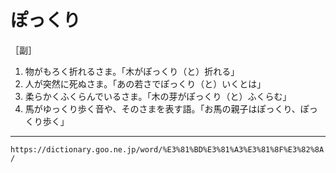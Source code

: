 # ぽっくり

［副］
1. 物がもろく折れるさま。「木がぽっくり（と）折れる」
2. 人が突然に死ぬさま。「あの若さでぽっくり（と）いくとは」
3. 柔らかくふくらんでいるさま。「木の芽がぽっくり（と）ふくらむ」
4. 馬がゆっくり歩く音や、そのさまを表す語。「お馬の親子はぽっくり、ぽっくり歩く」

---
`https://dictionary.goo.ne.jp/word/%E3%81%BD%E3%81%A3%E3%81%8F%E3%82%8A/`